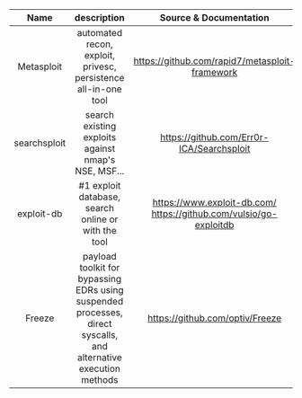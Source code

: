 |     Name     |                                                   description                                                    |                       Source & Documentation                       |
|:------------:|:----------------------------------------------------------------------------------------------------------------:|:------------------------------------------------------------------:|
|  Metasploit  |                          automated recon, exploit, privesc, persistence all-in-one tool                          |           https://github.com/rapid7/metasploit-framework           |
| searchsploit |                               search existing exploits against nmap's NSE, MSF...                                |             https://github.com/Err0r-ICA/Searchsploit              |
|  exploit-db  |                               #1 exploit database, search online or with the tool                                | https://www.exploit-db.com/ https://github.com/vulsio/go-exploitdb |
|    Freeze    | payload toolkit for bypassing EDRs using suspended processes, direct syscalls, and alternative execution methods |                  https://github.com/optiv/Freeze                   |
